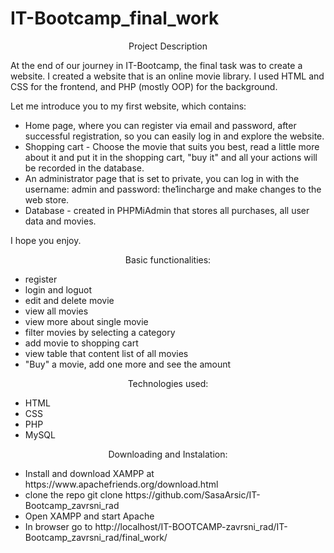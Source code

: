 # IT-Bootcamp_final_work


<p align="center">Project Description</p>
<p> At the end of our journey in IT-Bootcamp, the final task was to create a website. I created a website that is an online movie library. I used HTML and CSS for the frontend, and PHP (mostly OOP) for the background.</p>
<p>Let me introduce you to my first website, which contains:</p>
<ul>
<li>Home page, where you can register via email and password, after successful registration, so you can easily log in and explore the website.</li>
<li>Shopping cart - Choose the movie that suits you best, read a little more about it and put it in the shopping cart, "buy it" and all your actions will be recorded in the database.</li>
<li>An administrator page that is set to private, you can log in with the username: admin and password: the1incharge and make changes to the web store.</li>
<li>Database - created in PHPMiAdmin that stores all purchases, all user data and movies.</li>
  </ul>
 <p>I hope you enjoy.</p>
<p align="center">Basic functionalities:</p>
<ul>
 <li>register</li>
  <li>login and loguot</li>
  <li>edit and delete movie</li>
  <li>view all movies</li>
  <li>view more about single movie</li>
  <li>filter movies by selecting a category</li>
  <li>add movie to shopping cart</li>
  <li>view table that content list of all movies</li>
  <li>"Buy" a movie, add one more and see the amount</li>
  </ul>
  
  <p align="center">Technologies used:</p>
<ul>
 <li>HTML</li>
  <li>CSS</li>
  <li>PHP</li>
  <li>MySQL</li>
  </ul>
  
   <p align="center">Downloading and Instalation:</p>
<ul>
 <li>Install and download XAMPP at https://www.apachefriends.org/download.html</li>
  <li>clone the repo git clone https://github.com/SasaArsic/IT-Bootcamp_zavrsni_rad</li>
  <li>Open XAMPP and start Apache</li>
  <li>In browser go to http://localhost/IT-BOOTCAMP-zavrsni_rad/IT-Bootcamp_zavrsni_rad/final_work/</li>
  </ul>
  
 
